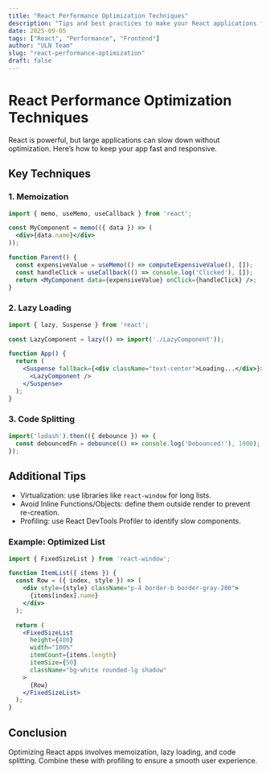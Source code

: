 ```yaml
---
title: "React Performance Optimization Techniques"
description: "Tips and best practices to make your React applications faster and smoother."
date: 2025-09-05
tags: ["React", "Performance", "Frontend"]
author: "ULN Team"
slug: "react-performance-optimization"
draft: false
---
```


# React Performance Optimization Techniques

React is powerful, but large applications can slow down without optimization. Here’s how to keep your app fast and responsive.

## Key Techniques

### 1. Memoization

```jsx
import { memo, useMemo, useCallback } from 'react';

const MyComponent = memo(({ data }) => (
  <div>{data.name}</div>
));

function Parent() {
  const expensiveValue = useMemo(() => computeExpensiveValue(), []);
  const handleClick = useCallback(() => console.log('Clicked'), []);
  return <MyComponent data={expensiveValue} onClick={handleClick} />;
}
```

### 2. Lazy Loading

```jsx
import { lazy, Suspense } from 'react';

const LazyComponent = lazy(() => import('./LazyComponent'));

function App() {
  return (
    <Suspense fallback={<div className="text-center">Loading...</div>}>
      <LazyComponent />
    </Suspense>
  );
}
```

### 3. Code Splitting

```js
import('lodash').then(({ debounce }) => {
  const debouncedFn = debounce(() => console.log('Debounced!'), 1000);
});
```

## Additional Tips

- Virtualization: use libraries like `react-window` for long lists.  
- Avoid Inline Functions/Objects: define them outside render to prevent re-creation.  
- Profiling: use React DevTools Profiler to identify slow components.  

### Example: Optimized List

```jsx
import { FixedSizeList } from 'react-window';

function ItemList({ items }) {
  const Row = ({ index, style }) => (
    <div style={style} className="p-4 border-b border-gray-200">
      {items[index].name}
    </div>
  );

  return (
    <FixedSizeList
      height={400}
      width="100%"
      itemCount={items.length}
      itemSize={50}
      className="bg-white rounded-lg shadow"
    >
      {Row}
    </FixedSizeList>
  );
}
```

## Conclusion

Optimizing React apps involves memoization, lazy loading, and code splitting. Combine these with profiling to ensure a smooth user experience.
